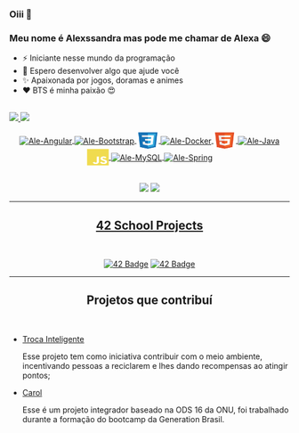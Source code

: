 ### Oiii 👋  
### Meu nome é Alexssandra mas pode me chamar de Alexa 😄


- ⚡ Iniciante nesse mundo da programação 
- 👯 Espero desenvolver algo que ajude você 
- ✨ Apaixonada por jogos, doramas e animes 
- ❤️ BTS é minha paixão 😍 
<br><br>

<div>
    <a href="https://github.com/AlexaPim">
    <img height="180em" src="https://github-readme-stats.vercel.app/api?username=alexapim&show_icons=true&theme=dracula&include_all_commits=true&count_private=true"/>
    <img height="180em" src="https://github-readme-stats.vercel.app/api/top-langs/?username=alexapim&layout=compact&langs_count=7&theme=dracula"/>
</div>

<div style="display: inline_block" align="center"><br>
    <img align="center" alt="Ale-Angular" height="30" width="40" src="https://cdn.jsdelivr.net/gh/devicons/devicon/icons/angularjs/angularjs-original.svg">
    <img align="center" alt="Ale-Bootstrap" height="30" width="40" src="https://cdn.jsdelivr.net/gh/devicons/devicon/icons/bootstrap/bootstrap-plain.svg">
    <img align="center" alt="Ale-CSS" height="30" width="40" src="https://raw.githubusercontent.com/devicons/devicon/master/icons/css3/css3-original.svg">
    <img align="center" alt="Ale-Docker" height="30" width="40" src="https://cdn.jsdelivr.net/gh/devicons/devicon/icons/docker/docker-original.svg">
    <img align="center" alt="Ale-HTML" height="30" width="40" src="https://raw.githubusercontent.com/devicons/devicon/master/icons/html5/html5-original.svg">
    <img align="center" alt="Ale-Java" height="30" width="40" src="https://cdn.jsdelivr.net/gh/devicons/devicon/icons/java/java-original.svg">
    <img align="center" alt="Ale-Js" height="30" width="40" src="https://raw.githubusercontent.com/devicons/devicon/master/icons/javascript/javascript-plain.svg">
    <img align="center" alt="Ale-MySQL" height="30" width="40" src="https://cdn.jsdelivr.net/gh/devicons/devicon/icons/mysql/mysql-original.svg">
    <img align="center" alt="Ale-Spring" height="30" width="40" src="https://cdn.jsdelivr.net/gh/devicons/devicon/icons/spring/spring-original.svg">
        
    
</div>
  
<div style="display: inline_block" align="center"><br> 
 
<a href="https://www.linkedin.com/in/alexssandra-pimentel/" target="_blank"><img src="https://img.shields.io/badge/-LinkedIn-%230077B5 ?style=for-the-badge&logo=linkedin&logoColor=white" target="_blank"></a>
<a href="https://alexaprado.herokuapp.com/" target="_blank"><img width="76" src="https://img.shields.io/badge/-Portfolio-ff69b4" target="_blank">
</div>  

---

<h2 align="center">42 School Projects</h2> <br>  

<div align="center">

<a href="https://github.com/AlexaPim/libft">![42 Badge](https://game.42sp.org.br/static/assets/achievements/libfte.png)</a>
<a href="https://github.com/AlexaPim/get_next_line">![42 Badge](https://game.42sp.org.br/static/assets/achievements/get_next_linem.png)</a>

</div>

---  

   <h2 align="center">Projetos que contribuí</h2> <br>   

   * [Troca Inteligente](https://troca-inteligente.vercel.app/) 

     Esse projeto tem como iniciativa contribuir com o meio ambiente, incentivando pessoas a reciclarem e lhes dando recompensas ao atingir pontos;
     
   * [Carol](https://proj-carol.netlify.app/#/home)

     Esse é um projeto integrador baseado na ODS 16 da ONU, foi trabalhado durante a formação do bootcamp da Generation Brasil.
 


